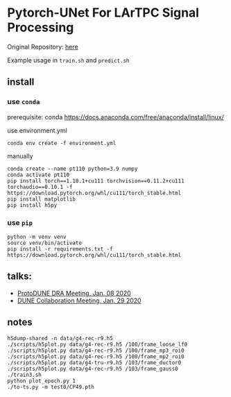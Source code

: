 # Pytorch-UNet For LArTPC Signal Processing

Original Repository: [here](https://github.com/milesial/Pytorch-UNet)

Example usage in `train.sh` and `predict.sh`

## install

### use `conda`
prerequisite: conda
https://docs.anaconda.com/free/anaconda/install/linux/

use environment.yml
```
conda env create -f environment.yml
```

manually
```
conda create --name pt110 python=3.9 numpy
conda activate pt110
pip install torch==1.10.1+cu111 torchvision==0.11.2+cu111 torchaudio==0.10.1 -f https://download.pytorch.org/whl/cu111/torch_stable.html
pip install matplotlib
pip install h5py
```

### use `pip`

```
python -m venv venv
source venv/bin/activate
pip install -r requirements.txt -f https://download.pytorch.org/whl/cu111/torch_stable.html
```

## talks:
 - [ProtoDUNE DRA Meeting, Jan. 08 2020](https://indico.fnal.gov/event/22795/contribution/4)
 - [DUNE Collaboration Meeting, Jan. 29 2020](https://indico.fnal.gov/event/20144/session/8/contribution/98)

## notes
```
h5dump-shared -n data/g4-rec-r9.h5
./scripts/h5plot.py data/g4-rec-r9.h5 /100/frame_loose_lf0
./scripts/h5plot.py data/g4-rec-r9.h5 /100/frame_mp3_roi0
./scripts/h5plot.py data/g4-rec-r9.h5 /100/frame_mp2_roi0
./scripts/h5plot.py data/g4-tru-r9.h5 /103/frame_ductor0
./scripts/h5plot.py data/g4-rec-r9.h5 /103/frame_gauss0
./train3.sh
python plot_epoch.py 1
./to-ts.py -m test0/CP49.pth
```
